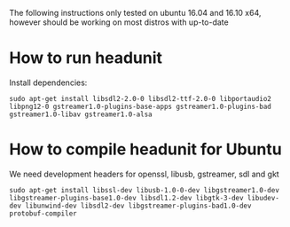 The following instructions only tested on ubuntu 16.04 and 16.10 x64, however should be working on most distros with up-to-date

# How to run headunit
Install dependencies:

```
sudo apt-get install libsdl2-2.0-0 libsdl2-ttf-2.0-0 libportaudio2 libpng12-0 gstreamer1.0-plugins-base-apps gstreamer1.0-plugins-bad gstreamer1.0-libav gstreamer1.0-alsa
```

# How to compile headunit for Ubuntu
We need development headers for openssl, libusb, gstreamer, sdl and gkt

```
sudo apt-get install libssl-dev libusb-1.0-0-dev libgstreamer1.0-dev libgstreamer-plugins-base1.0-dev libsdl1.2-dev libgtk-3-dev libudev-dev libunwind-dev libsdl2-dev libgstreamer-plugins-bad1.0-dev protobuf-compiler
```
